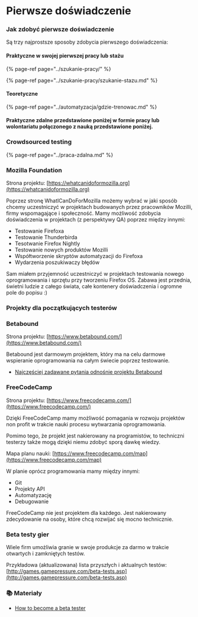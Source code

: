 # Pierwsze doświadczenie

### Jak zdobyć pierwsze doświadczenie

Są trzy najprostsze sposoby zdobycia pierwszego doświadczenia:

#### Praktyczne w swojej pierwszej pracy lub stażu

{% page-ref page="../szukanie-pracy/" %}

{% page-ref page="../szukanie-pracy/szukanie-stazu.md" %}

#### Teoretyczne

{% page-ref page="../automatyzacja/gdzie-trenowac.md" %}

#### Praktyczne zdalne przedstawione poniżej w formie pracy lub wolontariatu połączonego z nauką przedstawione poniżej. 

### Crowdsourced testing

{% page-ref page="../praca-zdalna.md" %}

### Mozilla Foundation

Strona projektu: [https://whatcanidoformozilla.org](https://whatcanidoformozilla.org)

Poprzez stronę WhatICanDoForMozilla możemy wybrać w jaki sposób chcemy uczestniczyć w projektach budowanych przez pracowników Mozilli, firmy wspomagające i społeczność. Mamy możliwość zdobycia doświadczenia w projektach \(z perspektywy QA\) poprzez między innymi:

* Testowanie Firefoxa
* Testowanie Thunderbirda
* Tesotwanie Firefox Nightly
* Testowanie nowych produktów Mozilli
* Współtworzenie skryptów automatyzacji do Firefoxa
* Wydarzenia poszukiwaczy błędów

Sam miałem przyjemność uczestniczyć w projektach testowania nowego oprogramowania i sprzętu przy tworzeniu Firefox OS. Zabawa jest przednia, świetni ludzie z całego świata, całe kontenery doświadczenia i ogromne pole do popisu :\)

### Projekty dla początkujących testerów



### Betabound

Strona projektu: [https://www.betabound.com/](https://www.betabound.com/)

Betabound jest darmowym projektem, który ma na celu darmowe wspieranie oprogramowania na całym świecie poprzez testowanie.

* [Najczęściej zadawane pytania odnośnie projektu Betabound](https://www.betabound.com/10-common-questions-asked-by-testers/)

### FreeCodeCamp

Strona projektu: [https://www.freecodecamp.com/](https://www.freecodecamp.com/)

Dzięki FreeCodeCamp mamy możliwość pomagania w rozwoju projektów non profit w trakcie nauki procesu wytwarzania oprogramowania.

Pomimo tego, że projekt jest nakierowany na programistów, to techniczni testerzy także mogą dzięki niemu zdobyć sporą dawkę wiedzy.

Mapa planu nauki: [https://www.freecodecamp.com/map](https://www.freecodecamp.com/map)

W planie oprócz programowania mamy między innymi:

* Git
* Projekty API
* Automatyzację
* Debugowanie

FreeCodeCamp nie jest projektem dla każdego. Jest nakierowany zdecydowanie na osoby, które chcą rozwijać się mocno technicznie.

### Beta testy gier

Wiele firm umożliwia granie w swoje produkcje za darmo w trakcie otwartych i zamkniętych testów.

Przykładowa \(aktualizowana\) lista przyszłych i aktualnych testów: [http://games.gamepressure.com/beta-tests.asp](http://games.gamepressure.com/beta-tests.asp)

### 📚 Materiały

* [How to become a beta tester](http://www.wikihow.com/Become-a-Beta-Tester)





